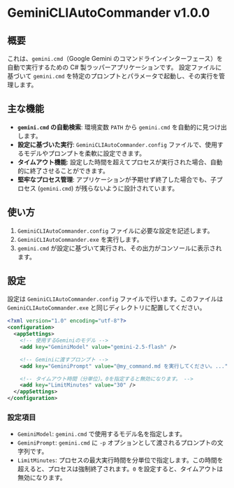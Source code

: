 # GeminiCLIAutoCommander v1.0.0

## 概要

これは、`gemini.cmd`（Google Gemini のコマンドラインインターフェース）を自動で実行するための C# 製ラッパーアプリケーションです。
設定ファイルに基づいて `gemini.cmd` を特定のプロンプトとパラメータで起動し、その実行を管理します。

## 主な機能

- **`gemini.cmd` の自動検索**: 環境変数 `PATH` から `gemini.cmd` を自動的に見つけ出します。
- **設定に基づいた実行**: `GeminiCLIAutoCommander.config` ファイルで、使用するモデルやプロンプトを柔軟に設定できます。
- **タイムアウト機能**: 設定した時間を超えてプロセスが実行された場合、自動的に終了させることができます。
- **堅牢なプロセス管理**: アプリケーションが予期せず終了した場合でも、子プロセス (`gemini.cmd`) が残らないように設計されています。

## 使い方

1.  `GeminiCLIAutoCommander.config` ファイルに必要な設定を記述します。
2.  `GeminiCLIAutoCommander.exe` を実行します。
3.  `gemini.cmd` が設定に基づいて実行され、その出力がコンソールに表示されます。

## 設定

設定は `GeminiCLIAutoCommander.config` ファイルで行います。このファイルは `GeminiCLIAutoCommander.exe` と同じディレクトリに配置してください。

```xml
<?xml version="1.0" encoding="utf-8"?>
<configuration>
  <appSettings>
    <!-- 使用するGeminiのモデル -->
    <add key="GeminiModel" value="gemini-2.5-flash" />

    <!-- Geminiに渡すプロンプト -->
    <add key="GeminiPrompt" value="@my_command.md を実行してください。..." />

    <!-- タイムアウト時間（分単位）。0を指定すると無効になります。 -->
    <add key="LimitMinutes" value="30" />
  </appSettings>
</configuration>
```

### 設定項目

- `GeminiModel`: `gemini.cmd` で使用するモデル名を指定します。
- `GeminiPrompt`: `gemini.cmd` に `-p` オプションとして渡されるプロンプトの文字列です。
- `LimitMinutes`: プロセスの最大実行時間を分単位で指定します。この時間を超えると、プロセスは強制終了されます。`0` を設定すると、タイムアウトは無効になります。
